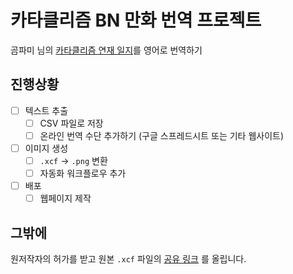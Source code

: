 # 카타클리즘 BN 만화 번역 프로젝트

곰파미 님의 [카타클리즘 연재 일지](https://gall.dcinside.com/mgallery/board/view/?id=gogall_colony&no=27310)를 영어로 번역하기

## 진행상황

- [ ] 텍스트 추출
  - [ ] CSV 파일로 저장
  - [ ] 온라인 번역 수단 추가하기 (구글 스프레드시트 또는 기타 웹사이트)
- [ ] 이미지 생성
  - [ ] `.xcf` -> `.png` 변환
  - [ ] 자동화 워크플로우 추가
- [ ] 배포
  - [ ] 웹페이지 제작

## 그밖에

원저작자의 허가를 받고 원본 `.xcf` 파일의 [공유 링크](https://drive.google.com/file/d/1I4YC3vmOy_fgpgCDjC3dCh25pNSdD53o/view)
를 올립니다.
